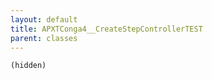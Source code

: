 ```yaml
---
layout: default
title: APXTConga4__CreateStepControllerTEST
parent: classes
---
```


```(hidden)```
